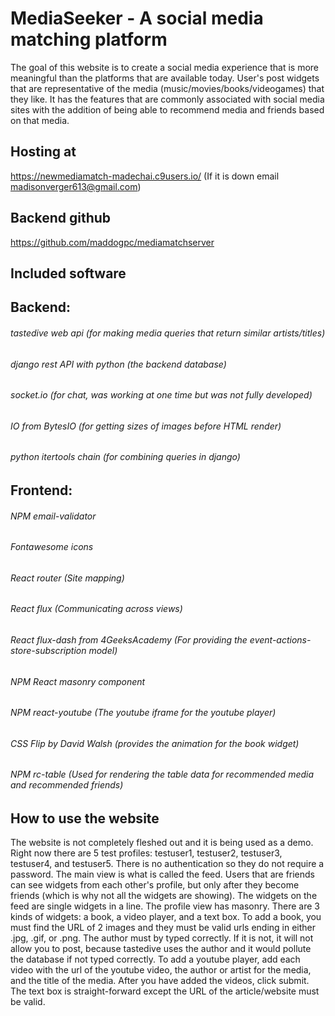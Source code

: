 # MediaSeeker - A social media matching platform

The goal of this website is to create a social media experience that is more meaningful than the platforms that are available today. User's post widgets that are representative of the media (music/movies/books/videogames) that they like. It has the features that are commonly associated with social media sites with the addition of being able to recommend media and friends based on that media. 

## Hosting at
https://newmediamatch-madechai.c9users.io/ (If it is down email madisonverger613@gmail.com)

## Backend github
https://github.com/maddogpc/mediamatchserver

## Included software
## Backend:
###### tastedive web api (for making media queries that return similar artists/titles)
###### django rest API with python (the backend database)
###### socket.io (for chat, was working at one time but was not fully developed)
###### IO from BytesIO (for getting sizes of images before HTML render)
###### python itertools chain (for combining queries in django)

## Frontend:
###### NPM email-validator
###### Fontawesome icons
###### React router (Site mapping)
###### React flux (Communicating across views)
###### React flux-dash from 4GeeksAcademy (For providing the event-actions-store-subscription model)
###### NPM React masonry component
###### NPM react-youtube (The youtube iframe for the youtube player)
###### CSS Flip by David Walsh (provides the animation for the book widget)
###### NPM rc-table (Used for rendering the table data for recommended media and recommended friends)

## How to use the website
The website is not completely fleshed out and it is being used as a demo. Right now there are 5 test profiles: testuser1, testuser2, testuser3, testuser4, and testuser5. There is no authentication so they do not require a password. The main view is what is called the feed. Users that are friends can see widgets from each other's profile, but only after they become friends (which is why not all the widgets are showing). The widgets on the feed are single widgets in a line. The profile view has masonry. There are 3 kinds of widgets: a book, a video player, and a text box. To add a book, you must find the URL of 2 images and they must be valid urls ending in either .jpg, .gif, or .png. The author must by typed correctly. If it is not, it will not allow you to post, because tastedive uses the author and it would pollute the database if not typed correctly. To add a youtube player, add each video with the url of the youtube video, the author or artist for the media, and the title of the media. After you have added the videos, click submit. The text box is straight-forward except the URL of the article/website must be valid. 

